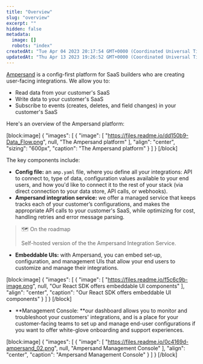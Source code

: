 ```yaml
---
title: "Overview"
slug: "overview"
excerpt: ""
hidden: false
metadata: 
  image: []
  robots: "index"
createdAt: "Tue Apr 04 2023 20:17:54 GMT+0000 (Coordinated Universal Time)"
updatedAt: "Thu Apr 13 2023 19:26:52 GMT+0000 (Coordinated Universal Time)"
---
```

[Ampersand](https://www.withampersand.com/) is a config-first platform for SaaS builders who are creating user-facing integrations. We allow you to:

- Read data from your customer's SaaS
- Write data to your customer's SaaS
- Subscribe to events (creates, deletes, and field changes) in your customer's SaaS

Here's an overview of the Ampersand platform:

[block:image]
{
  "images": [
    {
      "image": [
        "https://files.readme.io/dd150b9-Data_Flow.png",
        null,
        "The Ampersand platform"
      ],
      "align": "center",
      "sizing": "600px",
      "caption": "The Ampersand platform"
    }
  ]
}
[/block]


The key components include:

- **Config file:** an `amp.yaml` file, where you define all your integrations: API to connect to, type of data, configuration values available to your end users, and how you'd like to connect it to the rest of your stack (via direct connection to your data store, API calls, or webhooks).
- **Ampersand integration service:** we offer a managed service that keeps tracks each of your customer’s configurations, and makes the appropriate API calls to your customer's SaaS, while optimizing for cost, handling retries and error message parsing.

> 🗺️ On the roadmap
> 
> Self-hosted version of the the Ampersand Integration Service.

- **Embeddable UIs:** with Ampersand, you can embed set-up, configuration, and management UIs that allow your end users to customize and manage their integrations.

[block:image]
{
  "images": [
    {
      "image": [
        "https://files.readme.io/f5c6c9b-image.png",
        null,
        "Our React SDK offers embeddable UI components"
      ],
      "align": "center",
      "caption": "Our React SDK offers embeddable UI components"
    }
  ]
}
[/block]


- **Management Console: **our dashboard allows you to monitor and troubleshoot your customers' integrations, and is a place for your customer-facing teams to set up and manage end-user configurations if you want to offer white-glove onboarding and support experiences.

[block:image]
{
  "images": [
    {
      "image": [
        "https://files.readme.io/0c4169d-ampersand_02.png",
        null,
        "Ampersand Management Console"
      ],
      "align": "center",
      "caption": "Ampersand Management Console"
    }
  ]
}
[/block]
